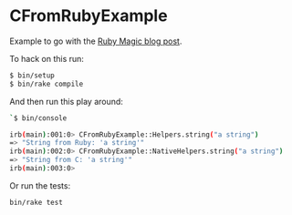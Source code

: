 # CFromRubyExample

Example to go with the [Ruby Magic blog post](https://blog.appsignal.com/2018/10/30/ruby-magic-building-a-ruby-c-extension-from-scratch.html).

 To hack on this run:

 ```bash
 $ bin/setup
 $ bin/rake compile
 ```

And then run this play around:

 ```bash
`$ bin/console
```

```bash
irb(main):001:0> CFromRubyExample::Helpers.string("a string")
=> "String from Ruby: 'a string'"
irb(main):002:0> CFromRubyExample::NativeHelpers.string("a string")
=> "String from C: 'a string'"
irb(main):003:0>
```

Or run the tests:

```bash
bin/rake test
```
